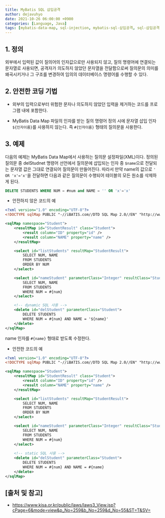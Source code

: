 ```yaml
---
title: MyBatis SQL 삽입공격
author: dejavuhyo
date: 2021-10-26 06:00:00 +0900
categories: [Language, Java]
tags: [mybatis-data-map, sql-injection, mybatis-sql-삽입공격, sql-삽입공격]
---
```


## 1. 정의
외부에서 입력된 값이 질의어의 인자값으로만 사용되지 않고, 질의 명령어에 연결되는 문자열로 사용되면, 공격자가 의도하지 않았던 문자열을 전달함으로써 질의문의 의미를 왜곡시키거나 그 구조를 변경하여 임의의 데이터베이스 명령어를 수행할 수 있다.

## 2. 안전한 코딩 기법

* 외부의 입력으로부터 위험한 문자나 의도하지 않았던 입력을 제거하는 코드를 프로그램 내에 포함한다.

* MyBatis Data Map 파일의 인자를 받는 질의 명령어 정의 시에 문자열 삽입 인자 `${인자이름}`를 사용하지 않는다. 즉 `#{인자이름}` 형태의 질의문을 사용한다.

## 3. 예제
다음의 예제는 MyBatis Data Map에서 사용하는 질의문 설정파일(XML)이다. 정의된 질의문 중 delStudnet 명령어 선언에서 질의문에 삽입되는 인자 중 `$name`으로 전달되는 문자열 값은 그대로 연결되어 질의문이 만들어진다. 따라서 만약 name의 값으로 `' OR 'x'='x'`을 전달하면 다음과 같은 질의문이 수행되어 테이블의 모든 원소를 삭제하게 된다.

```sql
DELETE STUDENTS WHERE NUM = #num and NAME = '' OR 'x'='x'
```

* 안전하지 않은 코드의 예

```xml
<?xml version="1.0" encoding="UTF-8"?>
<!DOCTYPE sqlMap PUBLIC "-//iBATIS.com//DTD SQL Map 2.0//EN" "http://www.ibatis.com/dtd/sql-map-2.dtd">

<sqlMap namespace="Student">
    <resultMap id="StudentResult" class="Student">
        <result column="ID" property="id" />
        <result column="NAME" property="name" />
    </resultMap>

    <select id="listStudents" resultMap="StudentResult">
        SELECT NUM, NAME
        FROM STUDENTS
        ORDER BY NUM
    </select>

    <select id="nameStudent" parameterClass="Integer" resultClass="Student">
        SELECT NUM, NAME
        FROM STUDENTS
        WHERE NUM = #{num}
    </select>

    <!-- dynamic SQL 사용 -->
    <delete id="delStudent" parameterClass="Student">
        DELETE STUDENTS
        WHERE NUM = #{num} AND NAME = '${name}'
    </delete>
</sqlMap>
```

name 인자를 `#{name}` 형태로 받도록 수정한다.

* 안전한 코드의 예

```xml
<?xml version="1.0" encoding="UTF-8"?>
<!DOCTYPE sqlMap PUBLIC "-//iBATIS.com//DTD SQL Map 2.0//EN" "http://www.ibatis.com/dtd/sql-map-2.dtd">

<sqlMap namespace="Student">
    <resultMap id="StudentResult" class="Student">
        <result column="ID" property="id" />
        <result column="NAME" property="name" />
    </resultMap>

    <select id="listStudents" resultMap="StudentResult">
        SELECT NUM, NAME
        FROM STUDENTS
        ORDER BY NUM
    </select>

    <select id="nameStudent" parameterClass="Integer" resultClass="Student">
        SELECT NUM, NAME
        FROM STUDENTS
        WHERE NUM = #{num}
    </select>
    
    <!-- static SQL 사용 -->
    <delete id="delStudent" parameterClass="Student">
        DELETE STUDENTS
        WHERE NUM = #{num} AND NAME = #{name}
    </delete>
</sqlMap>
```

## [출처 및 참고]
* <https://www.kisa.or.kr/public/laws/laws3_View.jsp?cPage=6&mode=view&p_No=259&b_No=259&d_No=55&ST=T&SV=>
